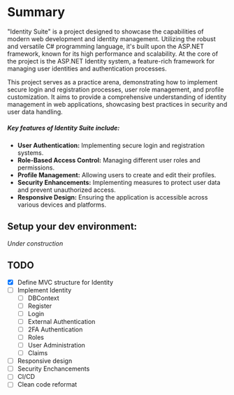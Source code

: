 # Summary
"Identity Suite" is a project designed to showcase the capabilities of modern web development and identity management. Utilizing the robust and versatile C# programming language, it's built upon the ASP.NET framework, known for its high performance and scalability. At the core of the project is the ASP.NET Identity system, a feature-rich framework for managing user identities and authentication processes.

This project serves as a practice arena, demonstrating how to implement secure login and registration processes, user role management, and profile customization. It aims to provide a comprehensive understanding of identity management in web applications, showcasing best practices in security and user data handling.

##### Key features of Identity Suite include:
- **User Authentication:** Implementing secure login and registration systems.
- **Role-Based Access Control:** Managing different user roles and permissions.
- **Profile Management:** Allowing users to create and edit their profiles.
- **Security Enhancements:** Implementing measures to protect user data and prevent unauthorized access.
- **Responsive Design:** Ensuring the application is accessible across various devices and platforms.

## Setup your dev environment:
*Under construction*

## TODO
- [x] Define MVC structure for Identity
- [ ] Implement Identity
    - [ ] DBContext
    - [ ] Register
    - [ ] Login
    - [ ] External Authentication
    - [ ] 2FA Authentication
    - [ ] Roles
    - [ ] User Administration
    - [ ] Claims
- [ ] Responsive design
- [ ] Security Enchancements
- [ ] CI/CD
- [ ] Clean code reformat
